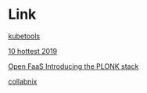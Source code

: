 # Link
[kubetools](https://github.com/collabnix/dockerlabs/blob/master/kubernetes/kubetools/README.md)


[10 hottest 2019](https://www.crn.com/slide-shows/cloud/the-10-hottest-kubernetes-tools-and-technologies-of-2019/4)

[Open FaaS Introducing the PLONK stack](https://www.openfaas.com/blog/plonk-stack/)

[collabnix](http://collabnix.com/)
